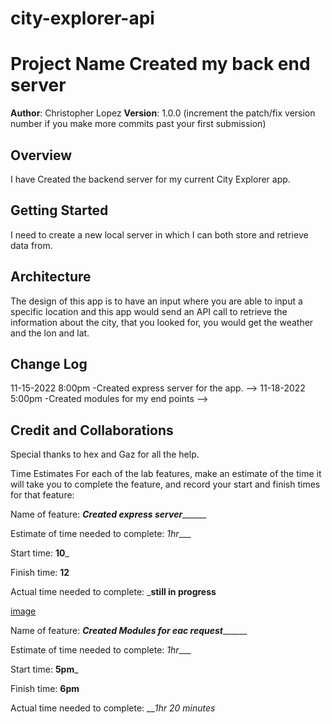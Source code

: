 # city-explorer-api

# Project Name Created my back end server


**Author**: Christopher Lopez
**Version**: 1.0.0 (increment the patch/fix version number if you make more commits past your first submission)

## Overview

I have Created the backend server for my current City Explorer app.

## Getting Started

I need to create a new local server in which I can both store and retrieve data from. 

## Architecture

The design of this app is to have an input where you are able to input a specific location and this app would send an API call to retrieve the information about the city, that you looked for, you would get the weather and the lon and lat.

## Change Log

11-15-2022 8:00pm -Created express server for the app. -->
11-18-2022 5:00pm -Created modules for my end points -->


## Credit and Collaborations

Special thanks to hex and Gaz for all the help.

Time Estimates
For each of the lab features, make an estimate of the time it will take you to complete the feature, and record your start and finish times for that feature:

Name of feature: _________Created express server_______________

Estimate of time needed to complete: _1hr____

Start time: __10___

Finish time: __12__

Actual time needed to complete: ___still in progress__

<!-- I worked alongside the class -->

[image](./assest/Screen%20Shot%202022-10-05%20at%207.00.46%20PM.png)


Name of feature: _________Created Modules for eac request_______________

Estimate of time needed to complete: _1hr____

Start time: __5pm___

Finish time: __6pm__

Actual time needed to complete: ___1hr 20 minutes_